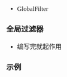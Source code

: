 <span  style="font-family: Simsun,serif; font-size: 17px; ">

- GlobalFilter

### 全局过滤器

- 编写完就起作用

### 示例

~~~java

~~~

</span>